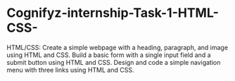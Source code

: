 # Cognifyz-internship-Task-1-HTML-CSS-
HTML/CSS: Create a simple webpage with a heading, paragraph, and image using HTML and CSS. Build a basic form with a single input field and a submit button using HTML and CSS. Design and code a simple navigation menu with three links using HTML and CSS.
